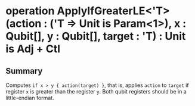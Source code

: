 # operation ApplyIfGreaterLE<'T>(action : ('T => Unit is Param<1>), x : Qubit[], y : Qubit[], target : 'T) : Unit is Adj + Ctl

## Summary
Computes `if x > y { action(target) }`, that is, applies `action` to `target`
if register `x` is greater than the register `y`.
Both qubit registers should be in a little-endian format.
